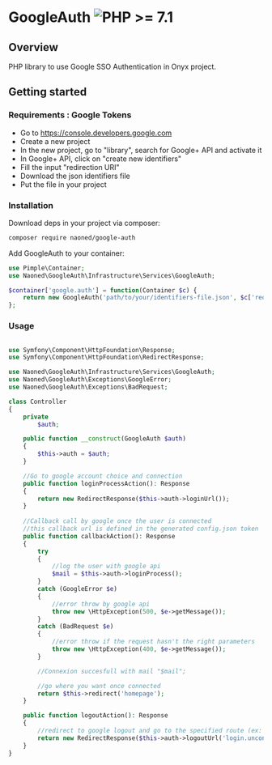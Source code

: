 # GoogleAuth  ![PHP >= 7.1](https://img.shields.io/badge/php-%3E%3D%207.1-lightgrey.svg?colorB=476daa)

## Overview

PHP library to use Google SSO Authentication in Onyx project.

## Getting started

### Requirements : Google Tokens

* Go to https://console.developers.google.com
* Create a new project
* In the new project, go to "library", search for Google+ API and activate it
* In Google+ API, click on "create new identifiers"
* Fill the input "redirection URI"
* Download the json identifiers file
* Put the file in your project


### Installation

Download deps in your project via composer:
```bash
composer require naoned/google-auth
```

Add GoogleAuth to your container:
```php
use Pimple\Container;
use Naoned\GoogleAuth\Infrastructure\Services\GoogleAuth;

$container['google.auth'] = function(Container $c) {
    return new GoogleAuth('path/to/your/identifiers-file.json', $c['request_stack'], $c['url_generator']);
};
```

### Usage
```php

use Symfony\Component\HttpFoundation\Response;
use Symfony\Component\HttpFoundation\RedirectResponse;

use Naoned\GoogleAuth\Infrastructure\Services\GoogleAuth;
use Naoned\GoogleAuth\Exceptions\GoogleError;
use Naoned\GoogleAuth\Exceptions\BadRequest;

class Controller
{   
    private
        $auth;

    public function __construct(GoogleAuth $auth)
    {
        $this->auth = $auth;
    }

    //Go to google account choice and connection
    public function loginProcessAction(): Response
    {
        return new RedirectResponse($this->auth->loginUrl());
    }
    
    //Callback call by google once the user is connected
    //this callback url is defined in the generated config.json token
    public function callbackAction(): Response
    {
        try
        {
            //log the user with google api
            $mail = $this->auth->loginProcess();
        }
        catch (GoogleError $e)
        {
            //error throw by google api
            throw new \HttpException(500, $e->getMessage());
        }
        catch (BadRequest $e)
        {
            //error throw if the request hasn't the right parameters
            throw new \HttpException(400, $e->getMessage());
        }

        //Connexion succesfull with mail "$mail";

        //go where you want once connected
        return $this->redirect('homepage');
    }

    public function logoutAction(): Response
    {
        //redirect to google logout and go to the specified route (ex: login.unconnected)
        return new RedirectResponse($this->auth->logoutUrl('login.unconnected', ['params' => 'my value']));
    }
}
```
